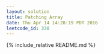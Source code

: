 ```yaml
---
layout: solution
title: Patching Array
date: Thu Apr 14 14:28:19 PDT 2016
leetcode_id: 330
---
```

{% include_relative README.md %}
